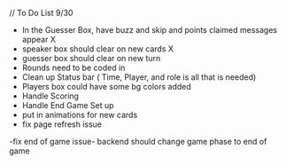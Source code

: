 // To Do List 9/30

- In the Guesser Box, have buzz and skip and points claimed messages appear X
- speaker box should clear on new cards X
- guesser box should clear on new turn
- Rounds need to be coded in
- Clean up Status bar ( Time, Player, and role is all that is needed)
- Players box could have some bg colors added
- Handle Scoring
- Handle End Game Set up
- put in animations for new cards
- fix page refresh issue

-fix end of game issue- backend should change game phase to end of game